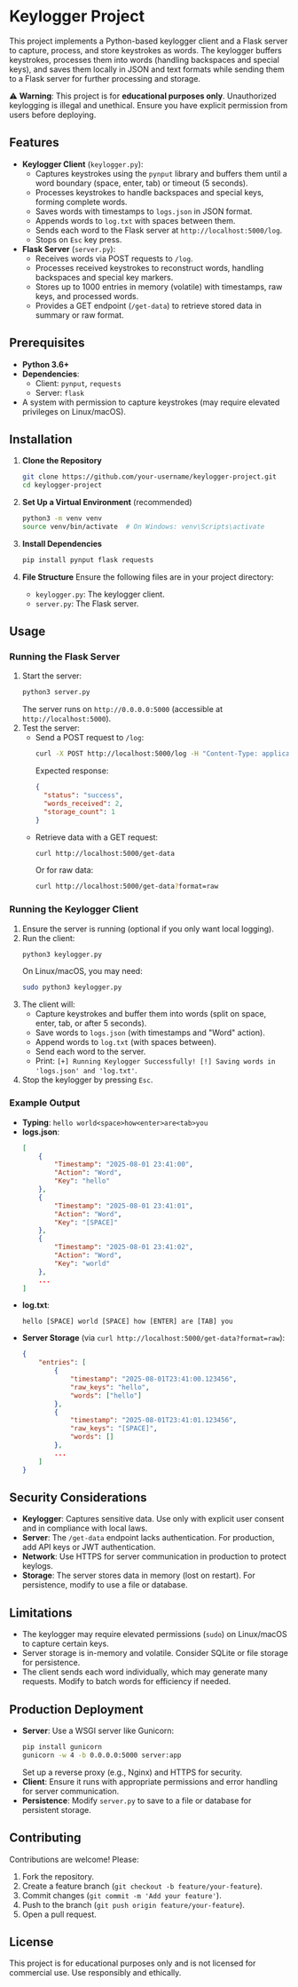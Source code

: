 # Keylogger Project

This project implements a Python-based keylogger client and a Flask server to capture, process, and store keystrokes as words. The keylogger buffers keystrokes, processes them into words (handling backspaces and special keys), and saves them locally in JSON and text formats while sending them to a Flask server for further processing and storage.

⚠️ **Warning**: This project is for **educational purposes only**. Unauthorized keylogging is illegal and unethical. Ensure you have explicit permission from users before deploying.

## Features

- **Keylogger Client** (`keylogger.py`):
  - Captures keystrokes using the `pynput` library and buffers them until a word boundary (space, enter, tab) or timeout (5 seconds).
  - Processes keystrokes to handle backspaces and special keys, forming complete words.
  - Saves words with timestamps to `logs.json` in JSON format.
  - Appends words to `log.txt` with spaces between them.
  - Sends each word to the Flask server at `http://localhost:5000/log`.
  - Stops on `Esc` key press.
- **Flask Server** (`server.py`):
  - Receives words via POST requests to `/log`.
  - Processes received keystrokes to reconstruct words, handling backspaces and special key markers.
  - Stores up to 1000 entries in memory (volatile) with timestamps, raw keys, and processed words.
  - Provides a GET endpoint (`/get-data`) to retrieve stored data in summary or raw format.

## Prerequisites

- **Python 3.6+**
- **Dependencies**:
  - Client: `pynput`, `requests`
  - Server: `flask`
- A system with permission to capture keystrokes (may require elevated privileges on Linux/macOS).

## Installation

1. **Clone the Repository**
   ```bash
   git clone https://github.com/your-username/keylogger-project.git
   cd keylogger-project
   ```

2. **Set Up a Virtual Environment** (recommended)
   ```bash
   python3 -m venv venv
   source venv/bin/activate  # On Windows: venv\Scripts\activate
   ```

3. **Install Dependencies**
   ```bash
   pip install pynput flask requests
   ```

4. **File Structure**
   Ensure the following files are in your project directory:
   - `keylogger.py`: The keylogger client.
   - `server.py`: The Flask server.

## Usage

### Running the Flask Server
1. Start the server:
   ```bash
   python3 server.py
   ```
   The server runs on `http://0.0.0.0:5000` (accessible at `http://localhost:5000`).
2. Test the server:
   - Send a POST request to `/log`:
     ```bash
     curl -X POST http://localhost:5000/log -H "Content-Type: application/json" -d '{"keys": "hello world", "timestamp": "2025-08-01T23:41:00.000Z"}'
     ```
     Expected response:
     ```json
     {
       "status": "success",
       "words_received": 2,
       "storage_count": 1
     }
     ```
   - Retrieve data with a GET request:
     ```bash
     curl http://localhost:5000/get-data
     ```
     Or for raw data:
     ```bash
     curl http://localhost:5000/get-data?format=raw
     ```

### Running the Keylogger Client
1. Ensure the server is running (optional if you only want local logging).
2. Run the client:
   ```bash
   python3 keylogger.py
   ```
   On Linux/macOS, you may need:
   ```bash
   sudo python3 keylogger.py
   ```
3. The client will:
   - Capture keystrokes and buffer them into words (split on space, enter, tab, or after 5 seconds).
   - Save words to `logs.json` (with timestamps and "Word" action).
   - Append words to `log.txt` (with spaces between).
   - Send each word to the server.
   - Print: `[+] Running Keylogger Successfully! [!] Saving words in 'logs.json' and 'log.txt'`.
4. Stop the keylogger by pressing `Esc`.

### Example Output
- **Typing**: `hello world<space>how<enter>are<tab>you`
- **logs.json**:
  ```json
  [
      {
          "Timestamp": "2025-08-01 23:41:00",
          "Action": "Word",
          "Key": "hello"
      },
      {
          "Timestamp": "2025-08-01 23:41:01",
          "Action": "Word",
          "Key": "[SPACE]"
      },
      {
          "Timestamp": "2025-08-01 23:41:02",
          "Action": "Word",
          "Key": "world"
      },
      ...
  ]
  ```
- **log.txt**:
  ```
  hello [SPACE] world [SPACE] how [ENTER] are [TAB] you
  ```
- **Server Storage** (via `curl http://localhost:5000/get-data?format=raw`):
  ```json
  {
      "entries": [
          {
              "timestamp": "2025-08-01T23:41:00.123456",
              "raw_keys": "hello",
              "words": ["hello"]
          },
          {
              "timestamp": "2025-08-01T23:41:01.123456",
              "raw_keys": "[SPACE]",
              "words": []
          },
          ...
      ]
  }
  ```

## Security Considerations
- **Keylogger**: Captures sensitive data. Use only with explicit user consent and in compliance with local laws.
- **Server**: The `/get-data` endpoint lacks authentication. For production, add API keys or JWT authentication.
- **Network**: Use HTTPS for server communication in production to protect keylogs.
- **Storage**: The server stores data in memory (lost on restart). For persistence, modify to use a file or database.

## Limitations
- The keylogger may require elevated permissions (`sudo`) on Linux/macOS to capture certain keys.
- Server storage is in-memory and volatile. Consider SQLite or file storage for persistence.
- The client sends each word individually, which may generate many requests. Modify to batch words for efficiency if needed.

## Production Deployment
- **Server**: Use a WSGI server like Gunicorn:
  ```bash
  pip install gunicorn
  gunicorn -w 4 -b 0.0.0.0:5000 server:app
  ```
  Set up a reverse proxy (e.g., Nginx) and HTTPS for security.
- **Client**: Ensure it runs with appropriate permissions and error handling for server communication.
- **Persistence**: Modify `server.py` to save to a file or database for persistent storage.

## Contributing
Contributions are welcome! Please:
1. Fork the repository.
2. Create a feature branch (`git checkout -b feature/your-feature`).
3. Commit changes (`git commit -m 'Add your feature'`).
4. Push to the branch (`git push origin feature/your-feature`).
5. Open a pull request.

## License
This project is for educational purposes only and is not licensed for commercial use. Use responsibly and ethically.